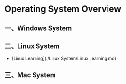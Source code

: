 # Operating System Overview

## 一、Windows System





## 二、Linux System

- [Linux Learning](./Linux System/Linux Learning.md)



## 三、Mac System